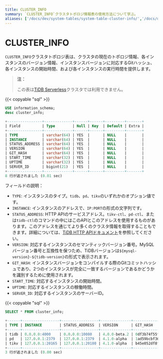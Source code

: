 ```yaml
---
title: CLUSTER_INFO
summary: `CLUSTER_INFO`クラスタトポロジ情報表の使用方法について学ぶ。
aliases: ['/docs/dev/system-tables/system-table-cluster-info/','/docs/dev/reference/system-databases/cluster-info/','/tidb/dev/system-table-cluster-info/']
---
```


# CLUSTER_INFO

`CLUSTER_INFO`クラスタトポロジ表は、クラスタの現在のトポロジ情報、各インスタンスのバージョン情報、インスタンスバージョンに対応するGitハッシュ、各インスタンスの開始時間、および各インスタンスの実行時間を提供します。

> **注：**
>
> この表は[TiDB Serverless](https://docs.pingcap.com/tidbcloud/select-cluster-tier#tidb-serverless)クラスタでは利用できません。

{{< copyable "sql" >}}

```sql
USE information_schema;
desc cluster_info;
```

```sql
+----------------+-------------+------+------+---------+-------+
| Field          | Type        | Null | Key  | Default | Extra |
+----------------+-------------+------+------+---------+-------+
| TYPE           | varchar(64) | YES  |      | NULL    |       |
| INSTANCE       | varchar(64) | YES  |      | NULL    |       |
| STATUS_ADDRESS | varchar(64) | YES  |      | NULL    |       |
| VERSION        | varchar(64) | YES  |      | NULL    |       |
| GIT_HASH       | varchar(64) | YES  |      | NULL    |       |
| START_TIME     | varchar(32) | YES  |      | NULL    |       |
| UPTIME         | varchar(32) | YES  |      | NULL    |       |
| SERVER_ID      | bigint(21)  | YES  |      | NULL    |       |
+----------------+-------------+------+------+---------+-------+
8 行が返されました (0.01 sec)
```

フィールドの説明：

* `TYPE`: インスタンスのタイプ。`tidb`、`pd`、`tikv`のいずれかのオプション値です。
* `INSTANCE`: インスタンスのアドレスで、`IP:PORT`の形式の文字列です。
* `STATUS_ADDRESS`: HTTP APIのサービスアドレス。`tikv-ctl`、`pd-ctl`、または`tidb-ctl`のコマンドの中にはこのAPIとこのアドレスを使用するものがあります。このアドレスを通じてより多くのクラスタ情報を取得することもできます。詳細については、[TiDB HTTP APIドキュメント](https://github.com/pingcap/tidb/blob/master/docs/tidb_http_api.md)を参照してください。
* `VERSION`: 対応するインスタンスのセマンティックバージョン番号。MySQLバージョン番号と互換性を保つため、TiDBバージョンは`${mysql-version}-${tidb-version}`の形式で表示されます。
* `GIT_HASH`: インスタンスバージョンをコンパイルする際のGitコミットハッシュであり、2つのインスタンスが完全に一致するバージョンであるかどうかを識別するために使用されます。
* `START_TIME`: 対応するインスタンスの開始時間。
* `UPTIME`: 対応するインスタンスの稼働時間。
* `SERVER_ID`: 対応するインスタンスのサーバーID。

{{< copyable "sql" >}}

```sql
SELECT * FROM cluster_info;
```

```sql
+------+-----------------+-----------------+--------------+------------------------------------------+---------------------------+---------------------+
| TYPE | INSTANCE        | STATUS_ADDRESS  | VERSION      | GIT_HASH                                 | START_TIME                | UPTIME              |
+------+-----------------+-----------------+--------------+------------------------------------------+---------------------------+---------------------+
| tidb | 0.0.0.0:4000    | 0.0.0.0:10080   | 4.0.0-beta.2 | 0df3b74f55f8f8fbde39bbd5d471783f49dc10f7 | 2020-07-05T09:25:53-06:00 | 26h39m4.352862693s  |
| pd   | 127.0.0.1:2379  | 127.0.0.1:2379  | 4.1.0-alpha  | 1ad59bcbf36d87082c79a1fffa3b0895234ac862 | 2020-07-05T09:25:47-06:00 | 26h39m10.352868103s |
| tikv | 127.0.0.1:20165 | 127.0.0.1:20180 | 4.1.0-alpha  | b45e052df8fb5d66aa8b3a77b5c992ddbfbb79df | 2020-07-05T09:25:50-06:00 | 26h39m7.352869963s  |
+------+-----------------+-----------------+--------------+------------------------------------------+---------------------------+---------------------+
3 行が返されました (0.00 sec)
```
